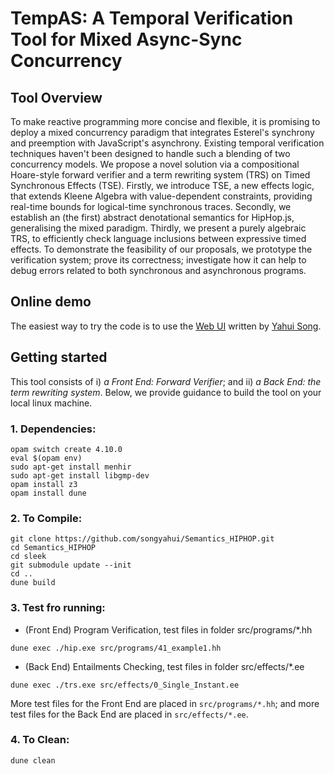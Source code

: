 # TempAS: A Temporal Verification Tool for Mixed Async-Sync Concurrency

## Tool Overview

To make reactive programming more concise and flexible, it is promising to deploy a mixed concurrency paradigm that integrates Esterel's synchrony and preemption with JavaScript's asynchrony. Existing temporal verification techniques haven't been designed to handle such a blending of two concurrency models. We propose a novel solution via a compositional Hoare-style forward verifier and a term rewriting system (TRS) on Timed Synchronous Effects (TSE). Firstly, we introduce TSE, a new effects logic, that extends Kleene Algebra with value-dependent constraints, providing real-time bounds for logical-time synchronous traces. Secondly, we establish an (the first) abstract denotational semantics for HipHop.js, generalising the mixed paradigm. Thirdly, we present a purely algebraic TRS, to efficiently check language inclusions between expressive timed effects. To demonstrate the feasibility of our proposals, we prototype the verification system; prove its correctness; investigate how it can help to debug errors related to both synchronous and asynchronous programs.


## Online demo

The easiest way to try the code is to use the [Web UI](http://loris-5.d2.comp.nus.edu.sg/MixedSyncAsync/introduction.html) written
by [Yahui Song](https://www.comp.nus.edu.sg/~yahuis/).

## Getting started

This tool consists of i) <em> a Front End: Forward Verifier</em>; and ii) <em> a Back End: the term rewriting system</em>. 
Below, we provide guidance to build the tool on your local linux machine. 

### 1. Dependencies:

```
opam switch create 4.10.0
eval $(opam env)
sudo apt-get install menhir
sudo apt-get install libgmp-dev
opam install z3
opam install dune
```

### 2. To Compile:

```
git clone https://github.com/songyahui/Semantics_HIPHOP.git
cd Semantics_HIPHOP
cd sleek 
git submodule update --init 
cd ..
dune build
```




### 3. Test fro running:

- (Front End) Program Verification, test files in folder src/programs/*.hh

```
dune exec ./hip.exe src/programs/41_example1.hh
```

- (Back End) Entailments Checking, test files in folder src/effects/*.ee

```
dune exec ./trs.exe src/effects/0_Single_Instant.ee
```

More test files for the Front End are placed in ```src/programs/*.hh```; and more test files for the Back End are placed in ```src/effects/*.ee```.


### 4. To Clean:

``` 
dune clean
```



